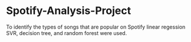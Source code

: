 # Spotify-Analysis-Project
To identify the types of songs that are popular on Spotify linear regession SVR, decision tree, and random forest were used. 
